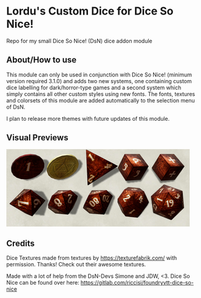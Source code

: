 # Lordu's Custom Dice for Dice So Nice!
Repo for my small Dice So Nice! (DsN) dice addon module

## About/How to use
This module can only be used in conjunction with Dice So Nice! (minimum version required 3.1.0) and adds two new systems, one containing custom dice labelling for dark/horror-type games and a second system which simply contains all other custom styles using new fonts. The fonts, textures and colorsets of this module are added automatically to the selection menu of DsN.

I plan to release more themes with future updates of this module.

## Visual Previews
![preview](pics/brimstoneset.png?raw=true)

## Credits

Dice Textures made from textures by https://texturefabrik.com/ with permission. Thanks! Check out their awesome textures.

Made with a lot of help from the DsN-Devs Simone and JDW, <3. Dice So Nice can be found over here: https://gitlab.com/riccisi/foundryvtt-dice-so-nice
